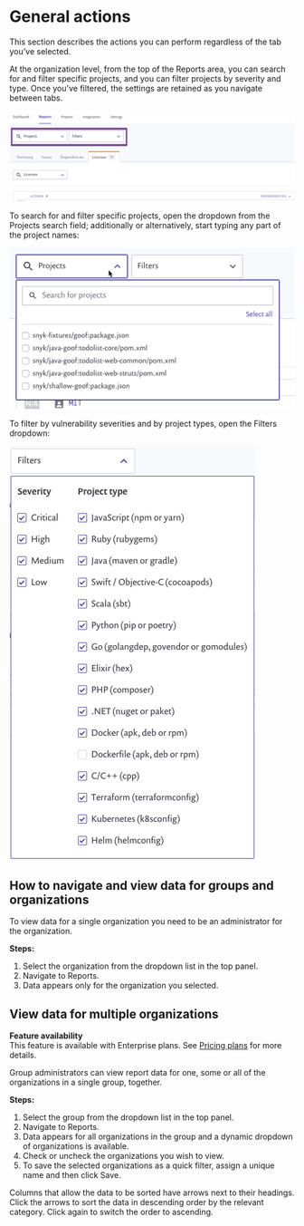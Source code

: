 # General actions

This section describes the actions you can perform regardless of the tab you’ve selected.

At the organization level, from the top of the Reports area, you can search for and filter specific projects, and you can filter projects by severity and type. Once you've filtered, the settings are retained as you navigate between tabs.

![](../../.gitbook/assets/uuid-8769c471-9788-dfdf-e3a7-2ffd28ea1011-en.png)

To search for and filter specific projects, open the dropdown from the Projects search field; additionally or alternatively, start typing any part of the project names:

![](../../.gitbook/assets/uuid-d8df9018-387d-26f4-c735-b50a312b9eb0-en.png)

To filter by vulnerability severities and by project types, open the Filters dropdown:

![](../../.gitbook/assets/mceclip0-29-.png)

## How to navigate and view data for groups and organizations

To view data for a single organization you need to be an administrator for the organization.

**Steps:**

1. Select the organization from the dropdown list in the top panel.
2. Navigate to Reports.
3. Data appears only for the organization you selected.

## View data for multiple organizations

**Feature availability**  
This feature is available with Enterprise plans. See [Pricing plans](https://snyk.io/plans/) for more details.

Group administrators can view report data for one, some or all of the organizations in a single group, together.

**Steps:**

1. Select the group from the dropdown list in the top panel.
2. Navigate to Reports.
3. Data appears for all organizations in the group and a dynamic dropdown of organizations is available.
4. Check or uncheck the organizations you wish to view.
5. To save the selected organizations as a quick filter, assign a unique name and then click Save.

Columns that allow the data to be sorted have arrows next to their headings. Click the arrows to sort the data in descending order by the relevant category. Click again to switch the order to ascending.

